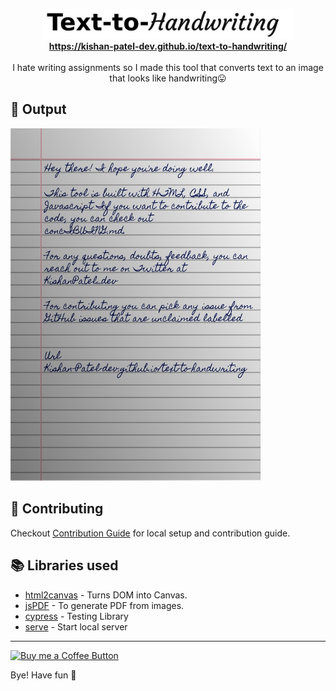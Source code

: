 <p align="center">
<img alt="Text-to-handwriting title image" src="text-to-handwriting-title.png" /> 
<br/><b><a href="https://kishan-patel-dev.github.io/text-to-handwriting/">https://kishan-patel-dev.github.io/text-to-handwriting/</a>
</b>
<br/>
<br/>
I hate writing assignments so I made this tool that converts text to an image that looks like handwriting😛

</p>


## 🌠 Output

<img width="400" alt="Sample image of output" src="sample.jpeg" />

## 🤗 Contributing

Checkout [Contribution Guide](CONTRIBUTING.md) for local setup and contribution guide.

## 📚 Libraries used

- [html2canvas](https://github.com/niklasvh/html2canvas) - Turns DOM into Canvas.
- [jsPDF](https://github.com/MrRio/jsPDF) - To generate PDF from images.
- [cypress](https://github.com/cypress-io/cypress) - Testing Library
- [serve](https://github.com/zeit/serve) - Start local server

---

[<img alt="Buy me a Coffee Button" width=200 src="https://cdn.buymeacoffee.com/buttons/default-yellow.png">](https://www.buymeacoffee.com/Kishan.Patel)

Bye!
Have fun 🦄
